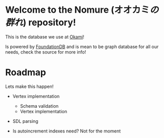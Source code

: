 # Welcome to the Nomure (オオカミ*の群れ*) repository!

This is the database we use at [Okami](https://www.okami.io)!

Is powered by [FoundationDB](https://www.foundationdb.org) and is mean to be graph database for all our needs, 
check the source for more info!

# Roadmap

Lets make this happen!

- Vertex implementation
    - Schema validation
    - Vertex implementation

- SDL parsing

- Is autoincrement indexes need? Not for the moment